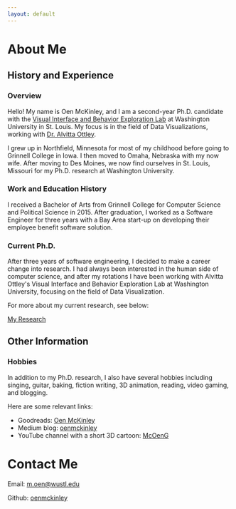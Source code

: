 ```yaml
---
layout: default
---
```


# About Me

## History and Experience

### Overview

Hello! My name is Oen McKinley, and I am a second-year Ph.D. candidate with the [Visual Interface and Behavior Exploration Lab](http://visualdata.wustl.edu/) at Washington University in St. Louis. My focus is in the field of Data Visualizations, working with [Dr. Alvitta Ottley](https://scholar.google.com/citations?user=yepPD_cAAAAJ&amp;hl=en).

I grew up in Northfield, Minnesota for most of my childhood before going to Grinnell College in Iowa. I then moved to Omaha, Nebraska with my now wife. After moving to Des Moines, we now find ourselves in St. Louis, Missouri for my Ph.D. research at Washington University. 

### Work and Education History

I received a Bachelor of Arts from Grinnell College for Computer Science and Political Science in 2015. After graduation, I worked as a Software Engineer for three years with a Bay Area start-up on developing their employee benefit software solution. 

### Current Ph.D. 

After three years of software engineering, I decided to make a career change into research. I had always been interested in the human side of computer science, and after my rotations I have been working with Alvitta Ottley's Visual Interface and Behavior Exploration Lab at Washington University, focusing on the field of Data Visualization. 

For more about my current research, see below:

<a href="https://oenmckinley.github.io/research" class="btn2">My Research</a>

## Other Information

### Hobbies

In addition to my Ph.D. research, I also have several hobbies including singing, guitar, baking, fiction writing, 3D animation, reading, video gaming, and blogging. 

Here are some relevant links:
*   Goodreads: [Oen McKinley](https://www.goodreads.com/user/show/175899865-oen-mckinley)
*   Medium blog: [oenmckinley](https://medium.com/@oenmckinley)
*   YouTube channel with a short 3D cartoon: [McOenG](https://www.youtube.com/@ogm971)

# Contact Me

Email: [m.oen@wustl.edu](mailto:m.oen@wustl.edu)

Github: [oenmckinley](https://github.com/oenmckinley)
